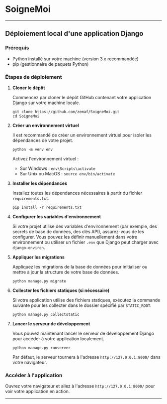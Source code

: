 # SoigneMoi


---

## Déploiement local d'une application Django

### Prérequis
- Python installé sur votre machine (version 3.x recommandée)
- pip (gestionnaire de paquets Python)

### Étapes de déploiement

1. **Cloner le dépôt**
   
   Commencez par cloner le dépôt GitHub contenant votre application Django sur votre machine locale.
   ```
   git clone https://github.com/zemaf/SoigneMoi.git
   cd SoigneMoi
   ```

2. **Créer un environnement virtuel**
   
   Il est recommandé de créer un environnement virtuel pour isoler les dépendances de votre projet.
   ```
   python -m venv env
   ```
   
   Activez l'environnement virtuel :
   - Sur Windows : `env\Scripts\activate`
   - Sur Unix ou MacOS : `source env/bin/activate`

3. **Installer les dépendances**
   
   Installez toutes les dépendances nécessaires à partir du fichier `requirements.txt`.
   ```
   pip install -r requirements.txt
   ```

4. **Configurer les variables d'environnement**
   
   Si votre projet utilise des variables d'environnement (par exemple, des secrets de base de données, des clés API), assurez-vous de les configurer. Vous pouvez les définir manuellement dans votre environnement ou utiliser un fichier `.env` que Django peut charger avec `django-environ`.

5. **Appliquer les migrations**
   
   Appliquez les migrations de la base de données pour initialiser ou mettre à jour la structure de votre base de données.
   ```
   python manage.py migrate
   ```

6. **Collecter les fichiers statiques (si nécessaire)**
   
   Si votre application utilise des fichiers statiques, exécutez la commande suivante pour les collecter dans le dossier spécifié par `STATIC_ROOT`.
   ```
   python manage.py collectstatic
   ```

7. **Lancer le serveur de développement**
   
   Vous pouvez maintenant lancer le serveur de développement Django pour accéder à votre application localement.
   ```
   python manage.py runserver
   ```
   Par défaut, le serveur tournera à l'adresse `http://127.0.0.1:8000/` dans votre navigateur.

### Accéder à l'application

Ouvrez votre navigateur et allez à l'adresse `http://127.0.0.1:8000/` pour voir votre application en action.

---

